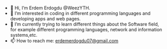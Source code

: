 

- 👋 Hi, I’m Erdem Erdogdu @WeezYTH.
- 👀 I’m interested in coding in different programming languages and developing apps and web pages.
- 🌱 I’m currently trying to learn different things about the Software field, for example different programming languages, network and information systems,etc.
- 📫 How to reach me: erdemerdogdu07@gmail.com

